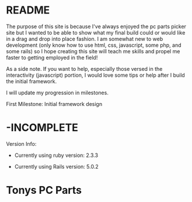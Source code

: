 # README

The purpose of this site is because I've always enjoyed the pc parts picker site but I wanted to be able to show what my final build could or would like in a drag and drop into place fashion. I am somewhat new to web development (only know how to use html, css, javascript, some php, and some rails) so I hope creating this site will teach me skills and propel me faster to getting employed in the field! 

As a side note. If you want to help, especially those versed in the interactivity (javascript) portion, I would love some tips or help after I build the initial framework.

I will update my progression in milestones.

First Milestone: Initial framework design 

# -INCOMPLETE

Version Info:

* Currently using ruby version: 2.3.3

* Currently using Rails version: 5.0.2

# Tonys PC Parts
